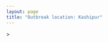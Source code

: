 ```yaml
---
layout: page
title: "Outbreak location: Kashipur"
---
```

<div id="mapid">
<script src="https://buda-magenta.github.io/hazard_map/load_map.js"></script>
><script>
var marker_outbreak = L.marker([29.211757, 78.961731],{"autoPan": true}).addTo(map); marker_outbreak.bindTooltip("Kashipur").openTooltip();

var circle_1 = L.circle([28.863842, 78.805778], {"pane": "markerPane", "color": "red", "fill": true, "fillOpacity": 0.2, "fillRule": "evenodd", "lineCap": "round", "lineJoin": "round", "opacity": 1.0, "radius": 1078293, "stroke": true, "weight": 2}).addTo(map);
circle_1.bindTooltip("Moradabad<br>rank: 1<br>hazard index: 0.269573")

var circle_2 = L.circle([28.651718, 77.221939], {"pane": "markerPane", "color": "red", "fill": true, "fillOpacity": 0.2, "fillRule": "evenodd", "lineCap": "round", "lineJoin": "round", "opacity": 1.0, "radius": 118558, "stroke": true, "weight": 2}).addTo(map);
circle_2.bindTooltip("Delhi<br>rank: 2<br>hazard index: 0.029640")

var circle_3 = L.circle([29.214460, 79.527918], {"pane": "markerPane", "color": "red", "fill": true, "fillOpacity": 0.2, "fillRule": "evenodd", "lineCap": "round", "lineJoin": "round", "opacity": 1.0, "radius": 63075, "stroke": true, "weight": 2}).addTo(map);
circle_3.bindTooltip("Haldwani<br>rank: 3<br>hazard index: 0.015769")

var circle_4 = L.circle([28.457876, 79.405571], {"pane": "markerPane", "color": "red", "fill": true, "fillOpacity": 0.2, "fillRule": "evenodd", "lineCap": "round", "lineJoin": "round", "opacity": 1.0, "radius": 34836, "stroke": true, "weight": 2}).addTo(map);
circle_4.bindTooltip("Bareilly<br>rank: 4<br>hazard index: 0.008709")

var circle_5 = L.circle([27.175255, 78.009816], {"pane": "markerPane", "color": "red", "fill": true, "fillOpacity": 0.2, "fillRule": "evenodd", "lineCap": "round", "lineJoin": "round", "opacity": 1.0, "radius": 28048, "stroke": true, "weight": 2}).addTo(map);
circle_5.bindTooltip("Agra<br>rank: 5<br>hazard index: 0.007012")

var circle_6 = L.circle([30.325565, 78.043681], {"pane": "markerPane", "color": "red", "fill": true, "fillOpacity": 0.2, "fillRule": "evenodd", "lineCap": "round", "lineJoin": "round", "opacity": 1.0, "radius": 25058, "stroke": true, "weight": 2}).addTo(map);
circle_6.bindTooltip("Dehradun<br>rank: 6<br>hazard index: 0.006265")

var circle_7 = L.circle([28.794068, 79.185930], {"pane": "markerPane", "color": "red", "fill": true, "fillOpacity": 0.2, "fillRule": "evenodd", "lineCap": "round", "lineJoin": "round", "opacity": 1.0, "radius": 20717, "stroke": true, "weight": 2}).addTo(map);
circle_7.bindTooltip("Rampur<br>rank: 7<br>hazard index: 0.005179")

var circle_8 = L.circle([28.488378, 78.735249], {"pane": "markerPane", "color": "red", "fill": true, "fillOpacity": 0.2, "fillRule": "evenodd", "lineCap": "round", "lineJoin": "round", "opacity": 1.0, "radius": 19633, "stroke": true, "weight": 2}).addTo(map);
circle_8.bindTooltip("Chandausi<br>rank: 8<br>hazard index: 0.004908")

var circle_9 = L.circle([26.838100, 80.934600], {"pane": "markerPane", "color": "red", "fill": true, "fillOpacity": 0.2, "fillRule": "evenodd", "lineCap": "round", "lineJoin": "round", "opacity": 1.0, "radius": 19531, "stroke": true, "weight": 2}).addTo(map);
circle_9.bindTooltip("Lucknow<br>rank: 9<br>hazard index: 0.004883")

var circle_10 = L.circle([29.938447, 78.145298], {"pane": "markerPane", "color": "red", "fill": true, "fillOpacity": 0.2, "fillRule": "evenodd", "lineCap": "round", "lineJoin": "round", "opacity": 1.0, "radius": 16021, "stroke": true, "weight": 2}).addTo(map);
circle_10.bindTooltip("Haridwar<br>rank: 10<br>hazard index: 0.004005")

var circle_11 = L.circle([29.988077, 77.508130], {"pane": "markerPane", "color": "red", "fill": true, "fillOpacity": 0.2, "fillRule": "evenodd", "lineCap": "round", "lineJoin": "round", "opacity": 1.0, "radius": 15120, "stroke": true, "weight": 2}).addTo(map);
circle_11.bindTooltip("Saharanpur<br>rank: 11<br>hazard index: 0.003780")

var circle_12 = L.circle([30.733442, 76.779714], {"pane": "markerPane", "color": "red", "fill": true, "fillOpacity": 0.2, "fillRule": "evenodd", "lineCap": "round", "lineJoin": "round", "opacity": 1.0, "radius": 14082, "stroke": true, "weight": 2}).addTo(map);
circle_12.bindTooltip("Chandigarh<br>rank: 12<br>hazard index: 0.003521")

var circle_13 = L.circle([25.531031, 78.652689], {"pane": "markerPane", "color": "red", "fill": true, "fillOpacity": 0.2, "fillRule": "evenodd", "lineCap": "round", "lineJoin": "round", "opacity": 1.0, "radius": 9865, "stroke": true, "weight": 2}).addTo(map);
circle_13.bindTooltip("Jhansi<br>rank: 13<br>hazard index: 0.002466")

var circle_14 = L.circle([28.402979, 77.310384], {"pane": "markerPane", "color": "red", "fill": true, "fillOpacity": 0.2, "fillRule": "evenodd", "lineCap": "round", "lineJoin": "round", "opacity": 1.0, "radius": 9607, "stroke": true, "weight": 2}).addTo(map);
circle_14.bindTooltip("Faridabad<br>rank: 14<br>hazard index: 0.002402")

var circle_15 = L.circle([27.876990, 78.137290], {"pane": "markerPane", "color": "red", "fill": true, "fillOpacity": 0.2, "fillRule": "evenodd", "lineCap": "round", "lineJoin": "round", "opacity": 1.0, "radius": 9210, "stroke": true, "weight": 2}).addTo(map);
circle_15.bindTooltip("Aligarh<br>rank: 15<br>hazard index: 0.002303")

var circle_16 = L.circle([28.618753, 78.550874], {"pane": "markerPane", "color": "red", "fill": true, "fillOpacity": 0.2, "fillRule": "evenodd", "lineCap": "round", "lineJoin": "round", "opacity": 1.0, "radius": 8971, "stroke": true, "weight": 2}).addTo(map);
circle_16.bindTooltip("Sambhal<br>rank: 16<br>hazard index: 0.002243")

var circle_17 = L.circle([29.000653, 77.768229], {"pane": "markerPane", "color": "red", "fill": true, "fillOpacity": 0.2, "fillRule": "evenodd", "lineCap": "round", "lineJoin": "round", "opacity": 1.0, "radius": 8953, "stroke": true, "weight": 2}).addTo(map);
circle_17.bindTooltip("Meerut<br>rank: 17<br>hazard index: 0.002238")

var circle_18 = L.circle([28.969640, 79.379747], {"pane": "markerPane", "color": "red", "fill": true, "fillOpacity": 0.2, "fillRule": "evenodd", "lineCap": "round", "lineJoin": "round", "opacity": 1.0, "radius": 7960, "stroke": true, "weight": 2}).addTo(map);
circle_18.bindTooltip("Rudrapur City<br>rank: 18<br>hazard index: 0.001990")

var circle_19 = L.circle([19.075990, 72.877393], {"pane": "markerPane", "color": "red", "fill": true, "fillOpacity": 0.2, "fillRule": "evenodd", "lineCap": "round", "lineJoin": "round", "opacity": 1.0, "radius": 7442, "stroke": true, "weight": 2}).addTo(map);
circle_19.bindTooltip("Mumbai<br>rank: 19<br>hazard index: 0.001861")

var circle_20 = L.circle([27.633333, 77.583333], {"pane": "markerPane", "color": "red", "fill": true, "fillOpacity": 0.2, "fillRule": "evenodd", "lineCap": "round", "lineJoin": "round", "opacity": 1.0, "radius": 6431, "stroke": true, "weight": 2}).addTo(map);
circle_20.bindTooltip("Mathura<br>rank: 20<br>hazard index: 0.001608")

var circle_21 = L.circle([30.909016, 75.851601], {"pane": "markerPane", "color": "red", "fill": true, "fillOpacity": 0.2, "fillRule": "evenodd", "lineCap": "round", "lineJoin": "round", "opacity": 1.0, "radius": 6057, "stroke": true, "weight": 2}).addTo(map);
circle_21.bindTooltip("Ludhiana<br>rank: 21<br>hazard index: 0.001514")

var circle_22 = L.circle([28.923397, 78.488317], {"pane": "markerPane", "color": "red", "fill": true, "fillOpacity": 0.2, "fillRule": "evenodd", "lineCap": "round", "lineJoin": "round", "opacity": 1.0, "radius": 5038, "stroke": true, "weight": 2}).addTo(map);
circle_22.bindTooltip("Amroha<br>rank: 22<br>hazard index: 0.001260")

var circle_23 = L.circle([27.912633, 79.746563], {"pane": "markerPane", "color": "red", "fill": true, "fillOpacity": 0.2, "fillRule": "evenodd", "lineCap": "round", "lineJoin": "round", "opacity": 1.0, "radius": 4931, "stroke": true, "weight": 2}).addTo(map);
circle_23.bindTooltip("Shahjahanpur<br>rank: 23<br>hazard index: 0.001233")

var circle_24 = L.circle([28.570784, 77.327107], {"pane": "markerPane", "color": "red", "fill": true, "fillOpacity": 0.2, "fillRule": "evenodd", "lineCap": "round", "lineJoin": "round", "opacity": 1.0, "radius": 4393, "stroke": true, "weight": 2}).addTo(map);
circle_24.bindTooltip("Noida<br>rank: 24<br>hazard index: 0.001098")

var circle_25 = L.circle([28.068312, 79.046073], {"pane": "markerPane", "color": "red", "fill": true, "fillOpacity": 0.2, "fillRule": "evenodd", "lineCap": "round", "lineJoin": "round", "opacity": 1.0, "radius": 4020, "stroke": true, "weight": 2}).addTo(map);
circle_25.bindTooltip("Budaun<br>rank: 25<br>hazard index: 0.001005")

var circle_26 = L.circle([28.733400, 77.298600], {"pane": "markerPane", "color": "red", "fill": true, "fillOpacity": 0.2, "fillRule": "evenodd", "lineCap": "round", "lineJoin": "round", "opacity": 1.0, "radius": 3504, "stroke": true, "weight": 2}).addTo(map);
circle_26.bindTooltip("Loni<br>rank: 26<br>hazard index: 0.000876")

var circle_27 = L.circle([27.573243, 78.111739], {"pane": "markerPane", "color": "red", "fill": true, "fillOpacity": 0.2, "fillRule": "evenodd", "lineCap": "round", "lineJoin": "round", "opacity": 1.0, "radius": 3472, "stroke": true, "weight": 2}).addTo(map);
circle_27.bindTooltip("Hathras<br>rank: 27<br>hazard index: 0.000868")

var circle_28 = L.circle([31.634308, 74.873679], {"pane": "markerPane", "color": "red", "fill": true, "fillOpacity": 0.2, "fillRule": "evenodd", "lineCap": "round", "lineJoin": "round", "opacity": 1.0, "radius": 3442, "stroke": true, "weight": 2}).addTo(map);
circle_28.bindTooltip("Amritsar<br>rank: 28<br>hazard index: 0.000861")

var circle_29 = L.circle([27.733696, 81.477321], {"pane": "markerPane", "color": "red", "fill": true, "fillOpacity": 0.2, "fillRule": "evenodd", "lineCap": "round", "lineJoin": "round", "opacity": 1.0, "radius": 3428, "stroke": true, "weight": 2}).addTo(map);
circle_29.bindTooltip("Bahraich<br>rank: 29<br>hazard index: 0.000857")

var circle_30 = L.circle([27.985060, 80.753845], {"pane": "markerPane", "color": "red", "fill": true, "fillOpacity": 0.2, "fillRule": "evenodd", "lineCap": "round", "lineJoin": "round", "opacity": 1.0, "radius": 3047, "stroke": true, "weight": 2}).addTo(map);
circle_30.bindTooltip("Lakhimpur<br>rank: 30<br>hazard index: 0.000762")

var circle_31 = L.circle([28.495208, 80.107541], {"pane": "markerPane", "color": "red", "fill": true, "fillOpacity": 0.2, "fillRule": "evenodd", "lineCap": "round", "lineJoin": "round", "opacity": 1.0, "radius": 2739, "stroke": true, "weight": 2}).addTo(map);
circle_31.bindTooltip("Pilibhit<br>rank: 31<br>hazard index: 0.000685")

var circle_32 = L.circle([26.671329, 83.364583], {"pane": "markerPane", "color": "red", "fill": true, "fillOpacity": 0.2, "fillRule": "evenodd", "lineCap": "round", "lineJoin": "round", "opacity": 1.0, "radius": 2715, "stroke": true, "weight": 2}).addTo(map);
circle_32.bindTooltip("Gorakhpur<br>rank: 32<br>hazard index: 0.000679")

var circle_33 = L.circle([30.211200, 77.286390], {"pane": "markerPane", "color": "red", "fill": true, "fillOpacity": 0.2, "fillRule": "evenodd", "lineCap": "round", "lineJoin": "round", "opacity": 1.0, "radius": 2685, "stroke": true, "weight": 2}).addTo(map);
circle_33.bindTooltip("Yamunanagar<br>rank: 33<br>hazard index: 0.000671")

var circle_34 = L.circle([29.448006, 77.740685], {"pane": "markerPane", "color": "red", "fill": true, "fillOpacity": 0.2, "fillRule": "evenodd", "lineCap": "round", "lineJoin": "round", "opacity": 1.0, "radius": 2684, "stroke": true, "weight": 2}).addTo(map);
circle_34.bindTooltip("Muzaffarnagar<br>rank: 34<br>hazard index: 0.000671")

var circle_35 = L.circle([21.170200, 72.831100], {"pane": "markerPane", "color": "red", "fill": true, "fillOpacity": 0.2, "fillRule": "evenodd", "lineCap": "round", "lineJoin": "round", "opacity": 1.0, "radius": 2661, "stroke": true, "weight": 2}).addTo(map);
circle_35.bindTooltip("Surat<br>rank: 35<br>hazard index: 0.000665")

var circle_36 = L.circle([31.292011, 75.568058], {"pane": "markerPane", "color": "red", "fill": true, "fillOpacity": 0.2, "fillRule": "evenodd", "lineCap": "round", "lineJoin": "round", "opacity": 1.0, "radius": 2619, "stroke": true, "weight": 2}).addTo(map);
circle_36.bindTooltip("Jalandhar<br>rank: 36<br>hazard index: 0.000655")

var circle_37 = L.circle([28.428262, 77.002700], {"pane": "markerPane", "color": "red", "fill": true, "fillOpacity": 0.2, "fillRule": "evenodd", "lineCap": "round", "lineJoin": "round", "opacity": 1.0, "radius": 2578, "stroke": true, "weight": 2}).addTo(map);
circle_37.bindTooltip("Gurgaon<br>rank: 37<br>hazard index: 0.000645")

var circle_38 = L.circle([28.740613, 77.835426], {"pane": "markerPane", "color": "red", "fill": true, "fillOpacity": 0.2, "fillRule": "evenodd", "lineCap": "round", "lineJoin": "round", "opacity": 1.0, "radius": 2577, "stroke": true, "weight": 2}).addTo(map);
circle_38.bindTooltip("Hapur<br>rank: 38<br>hazard index: 0.000644")

var circle_39 = L.circle([29.869350, 77.890212], {"pane": "markerPane", "color": "red", "fill": true, "fillOpacity": 0.2, "fillRule": "evenodd", "lineCap": "round", "lineJoin": "round", "opacity": 1.0, "radius": 2511, "stroke": true, "weight": 2}).addTo(map);
circle_39.bindTooltip("Roorkee<br>rank: 39<br>hazard index: 0.000628")

var circle_40 = L.circle([27.883846, 78.634890], {"pane": "markerPane", "color": "red", "fill": true, "fillOpacity": 0.2, "fillRule": "evenodd", "lineCap": "round", "lineJoin": "round", "opacity": 1.0, "radius": 2477, "stroke": true, "weight": 2}).addTo(map);
circle_40.bindTooltip("Kasganj<br>rank: 40<br>hazard index: 0.000619")

var circle_41 = L.circle([26.460914, 80.321759], {"pane": "markerPane", "color": "red", "fill": true, "fillOpacity": 0.2, "fillRule": "evenodd", "lineCap": "round", "lineJoin": "round", "opacity": 1.0, "radius": 2258, "stroke": true, "weight": 2}).addTo(map);
circle_41.bindTooltip("Kanpur<br>rank: 41<br>hazard index: 0.000565")

var circle_42 = L.circle([29.391275, 76.977167], {"pane": "markerPane", "color": "red", "fill": true, "fillOpacity": 0.2, "fillRule": "evenodd", "lineCap": "round", "lineJoin": "round", "opacity": 1.0, "radius": 2012, "stroke": true, "weight": 2}).addTo(map);
circle_42.bindTooltip("Panipat<br>rank: 42<br>hazard index: 0.000503")

var circle_43 = L.circle([25.335649, 83.007629], {"pane": "markerPane", "color": "red", "fill": true, "fillOpacity": 0.2, "fillRule": "evenodd", "lineCap": "round", "lineJoin": "round", "opacity": 1.0, "radius": 2010, "stroke": true, "weight": 2}).addTo(map);
circle_43.bindTooltip("Varanasi<br>rank: 43<br>hazard index: 0.000503")

var circle_44 = L.circle([29.680327, 76.989625], {"pane": "markerPane", "color": "red", "fill": true, "fillOpacity": 0.2, "fillRule": "evenodd", "lineCap": "round", "lineJoin": "round", "opacity": 1.0, "radius": 1962, "stroke": true, "weight": 2}).addTo(map);
circle_44.bindTooltip("Karnal<br>rank: 44<br>hazard index: 0.000491")

var circle_45 = L.circle([29.003314, 77.016732], {"pane": "markerPane", "color": "red", "fill": true, "fillOpacity": 0.2, "fillRule": "evenodd", "lineCap": "round", "lineJoin": "round", "opacity": 1.0, "radius": 1895, "stroke": true, "weight": 2}).addTo(map);
circle_45.bindTooltip("Sonipat<br>rank: 45<br>hazard index: 0.000474")

var circle_46 = L.circle([28.753900, 77.399900], {"pane": "markerPane", "color": "red", "fill": true, "fillOpacity": 0.2, "fillRule": "evenodd", "lineCap": "round", "lineJoin": "round", "opacity": 1.0, "radius": 1857, "stroke": true, "weight": 2}).addTo(map);
circle_46.bindTooltip("Khora<br>rank: 46<br>hazard index: 0.000464")

var circle_47 = L.circle([30.384367, 76.770421], {"pane": "markerPane", "color": "red", "fill": true, "fillOpacity": 0.2, "fillRule": "evenodd", "lineCap": "round", "lineJoin": "round", "opacity": 1.0, "radius": 1528, "stroke": true, "weight": 2}).addTo(map);
circle_47.bindTooltip("Ambala<br>rank: 47<br>hazard index: 0.000382")

var circle_48 = L.circle([28.388861, 77.974798], {"pane": "markerPane", "color": "red", "fill": true, "fillOpacity": 0.2, "fillRule": "evenodd", "lineCap": "round", "lineJoin": "round", "opacity": 1.0, "radius": 1524, "stroke": true, "weight": 2}).addTo(map);
circle_48.bindTooltip("Bulandshahr<br>rank: 48<br>hazard index: 0.000381")

var circle_49 = L.circle([22.541418, 88.357691], {"pane": "markerPane", "color": "red", "fill": true, "fillOpacity": 0.2, "fillRule": "evenodd", "lineCap": "round", "lineJoin": "round", "opacity": 1.0, "radius": 1497, "stroke": true, "weight": 2}).addTo(map);
circle_49.bindTooltip("Kolkata<br>rank: 49<br>hazard index: 0.000374")

var circle_50 = L.circle([30.129326, 77.245483], {"pane": "markerPane", "color": "red", "fill": true, "fillOpacity": 0.2, "fillRule": "evenodd", "lineCap": "round", "lineJoin": "round", "opacity": 1.0, "radius": 1481, "stroke": true, "weight": 2}).addTo(map);
circle_50.bindTooltip("Jagadhri<br>rank: 50<br>hazard index: 0.000370")

var circle_51 = L.circle([27.504639, 80.829466], {"pane": "markerPane", "color": "red", "fill": true, "fillOpacity": 0.2, "fillRule": "evenodd", "lineCap": "round", "lineJoin": "round", "opacity": 1.0, "radius": 1475, "stroke": true, "weight": 2}).addTo(map);
circle_51.bindTooltip("Sitapur<br>rank: 51<br>hazard index: 0.000369")

var circle_52 = L.circle([27.177366, 78.389912], {"pane": "markerPane", "color": "red", "fill": true, "fillOpacity": 0.2, "fillRule": "evenodd", "lineCap": "round", "lineJoin": "round", "opacity": 1.0, "radius": 1316, "stroke": true, "weight": 2}).addTo(map);
circle_52.bindTooltip("Firozabad<br>rank: 52<br>hazard index: 0.000329")

var circle_53 = L.circle([27.437194, 79.489129], {"pane": "markerPane", "color": "red", "fill": true, "fillOpacity": 0.2, "fillRule": "evenodd", "lineCap": "round", "lineJoin": "round", "opacity": 1.0, "radius": 1236, "stroke": true, "weight": 2}).addTo(map);
circle_53.bindTooltip("Farrukhabad<br>rank: 53<br>hazard index: 0.000309")

var circle_54 = L.circle([28.901090, 76.580193], {"pane": "markerPane", "color": "red", "fill": true, "fillOpacity": 0.2, "fillRule": "evenodd", "lineCap": "round", "lineJoin": "round", "opacity": 1.0, "radius": 1219, "stroke": true, "weight": 2}).addTo(map);
circle_54.bindTooltip("Rohtak<br>rank: 54<br>hazard index: 0.000305")

var circle_55 = L.circle([12.979120, 77.591300], {"pane": "markerPane", "color": "red", "fill": true, "fillOpacity": 0.2, "fillRule": "evenodd", "lineCap": "round", "lineJoin": "round", "opacity": 1.0, "radius": 1071, "stroke": true, "weight": 2}).addTo(map);
circle_55.bindTooltip("Bangalore<br>rank: 55<br>hazard index: 0.000268")

var circle_56 = L.circle([22.297314, 73.194257], {"pane": "markerPane", "color": "red", "fill": true, "fillOpacity": 0.2, "fillRule": "evenodd", "lineCap": "round", "lineJoin": "round", "opacity": 1.0, "radius": 994, "stroke": true, "weight": 2}).addTo(map);
circle_56.bindTooltip("Vadodara<br>rank: 56<br>hazard index: 0.000249")

var circle_57 = L.circle([28.651718, 77.221939], {"pane": "markerPane", "color": "red", "fill": true, "fillOpacity": 0.2, "fillRule": "evenodd", "lineCap": "round", "lineJoin": "round", "opacity": 1.0, "radius": 937, "stroke": true, "weight": 2}).addTo(map);
circle_57.bindTooltip("Dehri<br>rank: 57<br>hazard index: 0.000234")

var circle_58 = L.circle([26.203725, 78.157363], {"pane": "markerPane", "color": "red", "fill": true, "fillOpacity": 0.2, "fillRule": "evenodd", "lineCap": "round", "lineJoin": "round", "opacity": 1.0, "radius": 912, "stroke": true, "weight": 2}).addTo(map);
circle_58.bindTooltip("Gwalior<br>rank: 58<br>hazard index: 0.000228")

var circle_59 = L.circle([28.826162, 77.541656], {"pane": "markerPane", "color": "red", "fill": true, "fillOpacity": 0.2, "fillRule": "evenodd", "lineCap": "round", "lineJoin": "round", "opacity": 1.0, "radius": 890, "stroke": true, "weight": 2}).addTo(map);
circle_59.bindTooltip("Modinagar<br>rank: 59<br>hazard index: 0.000223")

var circle_60 = L.circle([28.176959, 77.373112], {"pane": "markerPane", "color": "red", "fill": true, "fillOpacity": 0.2, "fillRule": "evenodd", "lineCap": "round", "lineJoin": "round", "opacity": 1.0, "radius": 875, "stroke": true, "weight": 2}).addTo(map);
circle_60.bindTooltip("Palwal<br>rank: 60<br>hazard index: 0.000219")

var circle_61 = L.circle([26.250000, 81.250000], {"pane": "markerPane", "color": "red", "fill": true, "fillOpacity": 0.2, "fillRule": "evenodd", "lineCap": "round", "lineJoin": "round", "opacity": 1.0, "radius": 857, "stroke": true, "weight": 2}).addTo(map);
circle_61.bindTooltip("Rae Bareli<br>rank: 61<br>hazard index: 0.000214")

var circle_62 = L.circle([25.609324, 85.123525], {"pane": "markerPane", "color": "red", "fill": true, "fillOpacity": 0.2, "fillRule": "evenodd", "lineCap": "round", "lineJoin": "round", "opacity": 1.0, "radius": 769, "stroke": true, "weight": 2}).addTo(map);
circle_62.bindTooltip("Patna<br>rank: 62<br>hazard index: 0.000192")

var circle_63 = L.circle([23.021624, 72.579707], {"pane": "markerPane", "color": "red", "fill": true, "fillOpacity": 0.2, "fillRule": "evenodd", "lineCap": "round", "lineJoin": "round", "opacity": 1.0, "radius": 769, "stroke": true, "weight": 2}).addTo(map);
circle_63.bindTooltip("Ahmedabad<br>rank: 63<br>hazard index: 0.000192")

var circle_64 = L.circle([17.388786, 78.461065], {"pane": "markerPane", "color": "red", "fill": true, "fillOpacity": 0.2, "fillRule": "evenodd", "lineCap": "round", "lineJoin": "round", "opacity": 1.0, "radius": 749, "stroke": true, "weight": 2}).addTo(map);
circle_64.bindTooltip("Hyderabad<br>rank: 64<br>hazard index: 0.000187")

var circle_65 = L.circle([26.915458, 75.818982], {"pane": "markerPane", "color": "red", "fill": true, "fillOpacity": 0.2, "fillRule": "evenodd", "lineCap": "round", "lineJoin": "round", "opacity": 1.0, "radius": 727, "stroke": true, "weight": 2}).addTo(map);
circle_65.bindTooltip("Jaipur<br>rank: 65<br>hazard index: 0.000182")

var circle_66 = L.circle([26.148658, 85.340013], {"pane": "markerPane", "color": "red", "fill": true, "fillOpacity": 0.2, "fillRule": "evenodd", "lineCap": "round", "lineJoin": "round", "opacity": 1.0, "radius": 692, "stroke": true, "weight": 2}).addTo(map);
circle_66.bindTooltip("Muzaffarpur<br>rank: 66<br>hazard index: 0.000173")

var circle_67 = L.circle([32.718561, 74.858092], {"pane": "markerPane", "color": "red", "fill": true, "fillOpacity": 0.2, "fillRule": "evenodd", "lineCap": "round", "lineJoin": "round", "opacity": 1.0, "radius": 678, "stroke": true, "weight": 2}).addTo(map);
circle_67.bindTooltip("Jammu<br>rank: 67<br>hazard index: 0.000170")

var circle_68 = L.circle([29.500882, 77.348383], {"pane": "markerPane", "color": "red", "fill": true, "fillOpacity": 0.2, "fillRule": "evenodd", "lineCap": "round", "lineJoin": "round", "opacity": 1.0, "radius": 671, "stroke": true, "weight": 2}).addTo(map);
circle_68.bindTooltip("Shamli<br>rank: 68<br>hazard index: 0.000168")

var circle_69 = L.circle([27.109667, 81.918329], {"pane": "markerPane", "color": "red", "fill": true, "fillOpacity": 0.2, "fillRule": "evenodd", "lineCap": "round", "lineJoin": "round", "opacity": 1.0, "radius": 655, "stroke": true, "weight": 2}).addTo(map);
circle_69.bindTooltip("Gonda<br>rank: 69<br>hazard index: 0.000164")

var circle_70 = L.circle([13.083694, 80.270186], {"pane": "markerPane", "color": "red", "fill": true, "fillOpacity": 0.2, "fillRule": "evenodd", "lineCap": "round", "lineJoin": "round", "opacity": 1.0, "radius": 653, "stroke": true, "weight": 2}).addTo(map);
circle_70.bindTooltip("Chennai<br>rank: 70<br>hazard index: 0.000163")

var circle_71 = L.circle([28.205907, 77.875714], {"pane": "markerPane", "color": "red", "fill": true, "fillOpacity": 0.2, "fillRule": "evenodd", "lineCap": "round", "lineJoin": "round", "opacity": 1.0, "radius": 649, "stroke": true, "weight": 2}).addTo(map);
circle_71.bindTooltip("Khurja<br>rank: 71<br>hazard index: 0.000162")

var circle_72 = L.circle([18.521428, 73.854454], {"pane": "markerPane", "color": "red", "fill": true, "fillOpacity": 0.2, "fillRule": "evenodd", "lineCap": "round", "lineJoin": "round", "opacity": 1.0, "radius": 637, "stroke": true, "weight": 2}).addTo(map);
circle_72.bindTooltip("Pune<br>rank: 72<br>hazard index: 0.000159")

var circle_73 = L.circle([29.154148, 77.305954], {"pane": "markerPane", "color": "red", "fill": true, "fillOpacity": 0.2, "fillRule": "evenodd", "lineCap": "round", "lineJoin": "round", "opacity": 1.0, "radius": 629, "stroke": true, "weight": 2}).addTo(map);
circle_73.bindTooltip("Baraut<br>rank: 73<br>hazard index: 0.000157")

var circle_74 = L.circle([25.196826, 76.000893], {"pane": "markerPane", "color": "red", "fill": true, "fillOpacity": 0.2, "fillRule": "evenodd", "lineCap": "round", "lineJoin": "round", "opacity": 1.0, "radius": 597, "stroke": true, "weight": 2}).addTo(map);
circle_74.bindTooltip("Kota<br>rank: 74<br>hazard index: 0.000149")

var circle_75 = L.circle([30.883006, 75.869732], {"pane": "markerPane", "color": "red", "fill": true, "fillOpacity": 0.2, "fillRule": "evenodd", "lineCap": "round", "lineJoin": "round", "opacity": 1.0, "radius": 593, "stroke": true, "weight": 2}).addTo(map);
circle_75.bindTooltip("S.A.S. Nagar<br>rank: 75<br>hazard index: 0.000148")

var circle_76 = L.circle([26.638076, 82.059024], {"pane": "markerPane", "color": "red", "fill": true, "fillOpacity": 0.2, "fillRule": "evenodd", "lineCap": "round", "lineJoin": "round", "opacity": 1.0, "radius": 589, "stroke": true, "weight": 2}).addTo(map);
circle_76.bindTooltip("Faizabad<br>rank: 76<br>hazard index: 0.000147")

var circle_77 = L.circle([25.438130, 81.833800], {"pane": "markerPane", "color": "red", "fill": true, "fillOpacity": 0.2, "fillRule": "evenodd", "lineCap": "round", "lineJoin": "round", "opacity": 1.0, "radius": 547, "stroke": true, "weight": 2}).addTo(map);
circle_77.bindTooltip("Allahabad<br>rank: 77<br>hazard index: 0.000137")

var circle_78 = L.circle([28.660965, 76.834676], {"pane": "markerPane", "color": "red", "fill": true, "fillOpacity": 0.2, "fillRule": "evenodd", "lineCap": "round", "lineJoin": "round", "opacity": 1.0, "radius": 537, "stroke": true, "weight": 2}).addTo(map);
circle_78.bindTooltip("Bahadurgarh<br>rank: 78<br>hazard index: 0.000134")

var circle_79 = L.circle([27.338577, 80.097526], {"pane": "markerPane", "color": "red", "fill": true, "fillOpacity": 0.2, "fillRule": "evenodd", "lineCap": "round", "lineJoin": "round", "opacity": 1.0, "radius": 476, "stroke": true, "weight": 2}).addTo(map);
circle_79.bindTooltip("Hardoi<br>rank: 79<br>hazard index: 0.000119")

var circle_80 = L.circle([25.603508, 83.507454], {"pane": "markerPane", "color": "red", "fill": true, "fillOpacity": 0.2, "fillRule": "evenodd", "lineCap": "round", "lineJoin": "round", "opacity": 1.0, "radius": 426, "stroke": true, "weight": 2}).addTo(map);
circle_80.bindTooltip("Ghazipur<br>rank: 80<br>hazard index: 0.000107")

var circle_81 = L.circle([19.194329, 72.970178], {"pane": "markerPane", "color": "red", "fill": true, "fillOpacity": 0.2, "fillRule": "evenodd", "lineCap": "round", "lineJoin": "round", "opacity": 1.0, "radius": 416, "stroke": true, "weight": 2}).addTo(map);
circle_81.bindTooltip("Thane<br>rank: 81<br>hazard index: 0.000104")

var circle_82 = L.circle([27.209822, 79.048137], {"pane": "markerPane", "color": "red", "fill": true, "fillOpacity": 0.2, "fillRule": "evenodd", "lineCap": "round", "lineJoin": "round", "opacity": 1.0, "radius": 389, "stroke": true, "weight": 2}).addTo(map);
circle_82.bindTooltip("Mainpuri<br>rank: 82<br>hazard index: 0.000097")

var circle_83 = L.circle([29.301826, 76.338471], {"pane": "markerPane", "color": "red", "fill": true, "fillOpacity": 0.2, "fillRule": "evenodd", "lineCap": "round", "lineJoin": "round", "opacity": 1.0, "radius": 386, "stroke": true, "weight": 2}).addTo(map);
circle_83.bindTooltip("Jind<br>rank: 83<br>hazard index: 0.000097")

var circle_84 = L.circle([26.724789, 82.793269], {"pane": "markerPane", "color": "red", "fill": true, "fillOpacity": 0.2, "fillRule": "evenodd", "lineCap": "round", "lineJoin": "round", "opacity": 1.0, "radius": 384, "stroke": true, "weight": 2}).addTo(map);
circle_84.bindTooltip("Basti<br>rank: 84<br>hazard index: 0.000096")

var circle_85 = L.circle([15.398403, 73.812918], {"pane": "markerPane", "color": "red", "fill": true, "fillOpacity": 0.2, "fillRule": "evenodd", "lineCap": "round", "lineJoin": "round", "opacity": 1.0, "radius": 380, "stroke": true, "weight": 2}).addTo(map);
circle_85.bindTooltip("Vasco Da Gama<br>rank: 85<br>hazard index: 0.000095")

var circle_86 = L.circle([25.773344, 84.784977], {"pane": "markerPane", "color": "red", "fill": true, "fillOpacity": 0.2, "fillRule": "evenodd", "lineCap": "round", "lineJoin": "round", "opacity": 1.0, "radius": 376, "stroke": true, "weight": 2}).addTo(map);
circle_86.bindTooltip("Chapra<br>rank: 86<br>hazard index: 0.000094")

var circle_87 = L.circle([26.180598, 91.753943], {"pane": "markerPane", "color": "red", "fill": true, "fillOpacity": 0.2, "fillRule": "evenodd", "lineCap": "round", "lineJoin": "round", "opacity": 1.0, "radius": 373, "stroke": true, "weight": 2}).addTo(map);
circle_87.bindTooltip("Guwahati<br>rank: 87<br>hazard index: 0.000093")

var circle_88 = L.circle([25.954628, 83.647350], {"pane": "markerPane", "color": "red", "fill": true, "fillOpacity": 0.2, "fillRule": "evenodd", "lineCap": "round", "lineJoin": "round", "opacity": 1.0, "radius": 358, "stroke": true, "weight": 2}).addTo(map);
circle_88.bindTooltip("Maunath Bhanjan<br>rank: 88<br>hazard index: 0.000090")

var circle_89 = L.circle([34.074744, 74.820444], {"pane": "markerPane", "color": "red", "fill": true, "fillOpacity": 0.2, "fillRule": "evenodd", "lineCap": "round", "lineJoin": "round", "opacity": 1.0, "radius": 333, "stroke": true, "weight": 2}).addTo(map);
circle_89.bindTooltip("Srinagar<br>rank: 89<br>hazard index: 0.000083")

var circle_90 = L.circle([23.258486, 77.401989], {"pane": "markerPane", "color": "red", "fill": true, "fillOpacity": 0.2, "fillRule": "evenodd", "lineCap": "round", "lineJoin": "round", "opacity": 1.0, "radius": 330, "stroke": true, "weight": 2}).addTo(map);
circle_90.bindTooltip("Bhopal<br>rank: 90<br>hazard index: 0.000083")

var circle_91 = L.circle([27.265212, 77.369126], {"pane": "markerPane", "color": "red", "fill": true, "fillOpacity": 0.2, "fillRule": "evenodd", "lineCap": "round", "lineJoin": "round", "opacity": 1.0, "radius": 329, "stroke": true, "weight": 2}).addTo(map);
circle_91.bindTooltip("Bharatpur<br>rank: 91<br>hazard index: 0.000082")

var circle_92 = L.circle([26.791073, 84.560107], {"pane": "markerPane", "color": "red", "fill": true, "fillOpacity": 0.2, "fillRule": "evenodd", "lineCap": "round", "lineJoin": "round", "opacity": 1.0, "radius": 320, "stroke": true, "weight": 2}).addTo(map);
circle_92.bindTooltip("Bettiah<br>rank: 92<br>hazard index: 0.000080")

var circle_93 = L.circle([21.149813, 79.082056], {"pane": "markerPane", "color": "red", "fill": true, "fillOpacity": 0.2, "fillRule": "evenodd", "lineCap": "round", "lineJoin": "round", "opacity": 1.0, "radius": 310, "stroke": true, "weight": 2}).addTo(map);
circle_93.bindTooltip("Nagpur<br>rank: 93<br>hazard index: 0.000078")

var circle_94 = L.circle([26.716413, 88.430992], {"pane": "markerPane", "color": "red", "fill": true, "fillOpacity": 0.2, "fillRule": "evenodd", "lineCap": "round", "lineJoin": "round", "opacity": 1.0, "radius": 305, "stroke": true, "weight": 2}).addTo(map);
circle_94.bindTooltip("Siliguri<br>rank: 94<br>hazard index: 0.000076")

var circle_95 = L.circle([20.266777, 85.843559], {"pane": "markerPane", "color": "red", "fill": true, "fillOpacity": 0.2, "fillRule": "evenodd", "lineCap": "round", "lineJoin": "round", "opacity": 1.0, "radius": 301, "stroke": true, "weight": 2}).addTo(map);
circle_95.bindTooltip("Bhubaneswar<br>rank: 95<br>hazard index: 0.000075")

var circle_96 = L.circle([23.370035, 85.325013], {"pane": "markerPane", "color": "red", "fill": true, "fillOpacity": 0.2, "fillRule": "evenodd", "lineCap": "round", "lineJoin": "round", "opacity": 1.0, "radius": 274, "stroke": true, "weight": 2}).addTo(map);
circle_96.bindTooltip("Ranchi<br>rank: 96<br>hazard index: 0.000069")

var circle_97 = L.circle([25.720581, 85.255560], {"pane": "markerPane", "color": "red", "fill": true, "fillOpacity": 0.2, "fillRule": "evenodd", "lineCap": "round", "lineJoin": "round", "opacity": 1.0, "radius": 272, "stroke": true, "weight": 2}).addTo(map);
circle_97.bindTooltip("Hajipur<br>rank: 97<br>hazard index: 0.000068")

var circle_98 = L.circle([25.512719, 86.090571], {"pane": "markerPane", "color": "red", "fill": true, "fillOpacity": 0.2, "fillRule": "evenodd", "lineCap": "round", "lineJoin": "round", "opacity": 1.0, "radius": 260, "stroke": true, "weight": 2}).addTo(map);
circle_98.bindTooltip("Begusarai<br>rank: 98<br>hazard index: 0.000065")

var circle_99 = L.circle([26.083143, 86.032571], {"pane": "markerPane", "color": "red", "fill": true, "fillOpacity": 0.2, "fillRule": "evenodd", "lineCap": "round", "lineJoin": "round", "opacity": 1.0, "radius": 258, "stroke": true, "weight": 2}).addTo(map);
circle_99.bindTooltip("Darbhanga<br>rank: 99<br>hazard index: 0.000065")

var circle_100 = L.circle([31.608574, 75.846442], {"pane": "markerPane", "color": "red", "fill": true, "fillOpacity": 0.2, "fillRule": "evenodd", "lineCap": "round", "lineJoin": "round", "opacity": 1.0, "radius": 257, "stroke": true, "weight": 2}).addTo(map);
circle_100.bindTooltip("Hoshiarpur<br>rank: 100<br>hazard index: 0.000064")
</script>
</div>